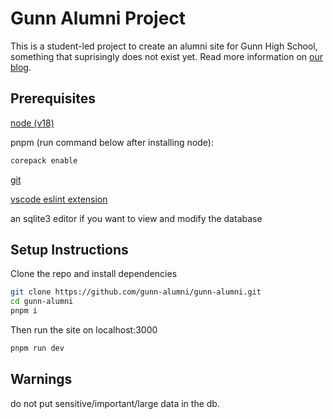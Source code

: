 # Gunn Alumni Project
This is a student-led project to create an alumni site for Gunn High School, something that suprisingly does not exist yet. Read more information on [our blog](https://blog.gunnhigh.school).

## Prerequisites
[node (v18)](https://nodejs.org/en/download/)

pnpm (run command below after installing node):
```bash
corepack enable
```

[git](https://git-scm.com/downloads)

[vscode eslint extension](https://marketplace.visualstudio.com/items?itemName=dbaeumer.vscode-eslint)

an sqlite3 editor if you want to view and modify the database

## Setup Instructions
Clone the repo and install dependencies
```bash
git clone https://github.com/gunn-alumni/gunn-alumni.git
cd gunn-alumni
pnpm i
```
Then run the site on localhost:3000
```bash
pnpm run dev
```

## Warnings
do not put sensitive/important/large data in the db.

